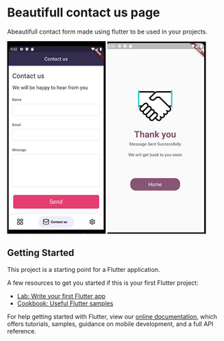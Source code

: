 # Beautifull contact us page

Abeautifull contact form made using flutter to be used in your projects.

![alt text](https://github.com/kareemzok/beautifull-contact-form/blob/main/assets/contact-form.JPG?raw=true)
![alt text](https://github.com/kareemzok/beautifull-contact-form/blob/main/assets/thank-you.JPG?raw=true)


## Getting Started

This project is a starting point for a Flutter application.

A few resources to get you started if this is your first Flutter project:

- [Lab: Write your first Flutter app](https://flutter.dev/docs/get-started/codelab)
- [Cookbook: Useful Flutter samples](https://flutter.dev/docs/cookbook)

For help getting started with Flutter, view our
[online documentation](https://flutter.dev/docs), which offers tutorials,
samples, guidance on mobile development, and a full API reference.
